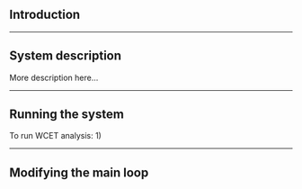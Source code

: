 Introduction
------------



-----------------------------------------------------------------------------------------------------------------
System description
------------------

More description here...

-----------------------------------------------------------------------------------------------------------------
Running the system
------------------



To run WCET analysis:
1) 

-----------------------------------------------------------------------------------------------------------------

Modifying the main loop
-----------------------
